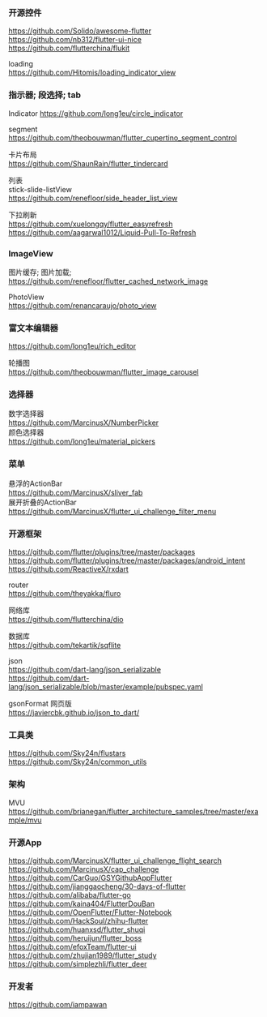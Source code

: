 ### 开源控件  
https://github.com/Solido/awesome-flutter  
https://github.com/nb312/flutter-ui-nice  
https://github.com/flutterchina/flukit  


loading  
https://github.com/Hitomis/loading_indicator_view  

### 指示器;  段选择;  tab    
Indicator
https://github.com/long1eu/circle_indicator   

segment  
https://github.com/theobouwman/flutter_cupertino_segment_control  


卡片布局  
https://github.com/ShaunRain/flutter_tindercard  

列表  
stick-slide-listView  
https://github.com/renefloor/side_header_list_view  

下拉刷新  
https://github.com/xuelongqy/flutter_easyrefresh  
https://github.com/aagarwal1012/Liquid-Pull-To-Refresh  


### ImageView  
图片缓存;  图片加载;  
https://github.com/renefloor/flutter_cached_network_image  

PhotoView  
https://github.com/renancaraujo/photo_view  



### 富文本编辑器  
https://github.com/long1eu/rich_editor  




轮播图  
https://github.com/theobouwman/flutter_image_carousel  




###  选择器  
数字选择器  
https://github.com/MarcinusX/NumberPicker  
颜色选择器  
https://github.com/long1eu/material_pickers  

### 菜单  
悬浮的ActionBar    
https://github.com/MarcinusX/sliver_fab  
展开折叠的ActionBar  
https://github.com/MarcinusX/flutter_ui_challenge_filter_menu  



### 开源框架  
https://github.com/flutter/plugins/tree/master/packages  
https://github.com/flutter/plugins/tree/master/packages/android_intent  
https://github.com/ReactiveX/rxdart  

router  
https://github.com/theyakka/fluro  

网络库  
https://github.com/flutterchina/dio  

数据库  
https://github.com/tekartik/sqflite  

json  
https://github.com/dart-lang/json_serializable  
https://github.com/dart-lang/json_serializable/blob/master/example/pubspec.yaml  

gsonFormat 网页版  
https://javiercbk.github.io/json_to_dart/  

### 工具类  
https://github.com/Sky24n/flustars  
https://github.com/Sky24n/common_utils  


### 架构  
MVU  
https://github.com/brianegan/flutter_architecture_samples/tree/master/example/mvu  

### 开源App  
https://github.com/MarcinusX/flutter_ui_challenge_flight_search  
https://github.com/MarcinusX/cap_challenge  
https://github.com/CarGuo/GSYGithubAppFlutter  
https://github.com/jianggaocheng/30-days-of-flutter  
https://github.com/alibaba/flutter-go  
https://github.com/kaina404/FlutterDouBan  
https://github.com/OpenFlutter/Flutter-Notebook  
https://github.com/HackSoul/zhihu-flutter  
https://github.com/huanxsd/flutter_shuqi  
https://github.com/heruijun/flutter_boss  
https://github.com/efoxTeam/flutter-ui  
https://github.com/zhujian1989/flutter_study  
https://github.com/simplezhli/flutter_deer  

### 开发者  
https://github.com/iampawan  


